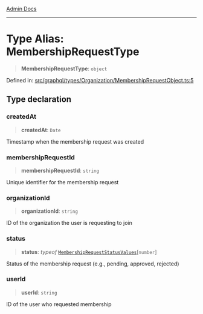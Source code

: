[Admin Docs](/)

***

# Type Alias: MembershipRequestType

> **MembershipRequestType**: `object`

Defined in: [src/graphql/types/Organization/MembershipRequestObject.ts:5](https://github.com/hustlernik/talawa-api/blob/6321c91e956d2ee44b2bb9c22c1b40aa4687c9c2/src/graphql/types/Organization/MembershipRequestObject.ts#L5)

## Type declaration

### createdAt

> **createdAt**: `Date`

Timestamp when the membership request was created

### membershipRequestId

> **membershipRequestId**: `string`

Unique identifier for the membership request

### organizationId

> **organizationId**: `string`

ID of the organization the user is requesting to join

### status

> **status**: *typeof* [`MembershipRequestStatusValues`](../../../../../drizzle/enums/membershipRequestStatus/variables/MembershipRequestStatusValues.md)\[`number`\]

Status of the membership request (e.g., pending, approved, rejected)

### userId

> **userId**: `string`

ID of the user who requested membership
